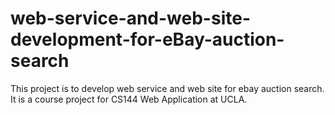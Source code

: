 # web-service-and-web-site-development-for-eBay-auction-search
This project is to develop web service and web site for ebay auction search. It is a course project for CS144 Web Application at UCLA.

